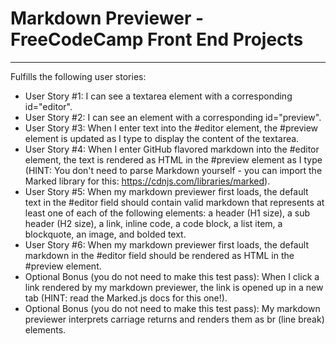 # Markdown Previewer - FreeCodeCamp Front End Projects
---

Fulfills the following user stories:

* User Story #1: I can see a textarea element with a corresponding id="editor".
* User Story #2: I can see an element with a corresponding id="preview".
* User Story #3: When I enter text into the #editor element, the #preview element is updated as I type to display the content of the textarea.
* User Story #4: When I enter GitHub flavored markdown into the #editor element, the text is rendered as HTML in the #preview element as I type (HINT: You don't need to parse Markdown yourself - you can import the Marked library for this: https://cdnjs.com/libraries/marked).
* User Story #5: When my markdown previewer first loads, the default text in the #editor field should contain valid markdown that represents at least one of each of the following elements: a header (H1 size), a sub header (H2 size), a link, inline code, a code block, a list item, a blockquote, an image, and bolded text.
* User Story #6: When my markdown previewer first loads, the default markdown in the #editor field should be rendered as HTML in the #preview element.
* Optional Bonus (you do not need to make this test pass): When I click a link rendered by my markdown previewer, the link is opened up in a new tab (HINT: read the Marked.js docs for this one!).
* Optional Bonus (you do not need to make this test pass): My markdown previewer interprets carriage returns and renders them as br (line break) elements.